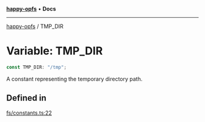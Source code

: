 [**happy-opfs**](../README.md) • **Docs**

***

[happy-opfs](../README.md) / TMP\_DIR

# Variable: TMP\_DIR

```ts
const TMP_DIR: "/tmp";
```

A constant representing the temporary directory path.

## Defined in

[fs/constants.ts:22](https://github.com/JiangJie/happy-opfs/blob/a6314c4612c605f77895adcb9d6d91abcaafaa7d/src/fs/constants.ts#L22)

